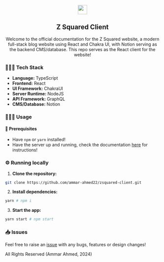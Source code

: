 <div align="center"> 
  <image src="./public/z_squared_favicon_io/android-chrome-512x512.png?raw=true" width="30" height="30">
  <h2>Z Squared Client</h2>
  <p>Welcome to the official documentation for the Z Squared website, a modern full-stack blog website using React and Chakra UI, with Notion serving as the backend CMS/database. This repo serves as the React client for the website!</p>
</div>

### 👨🏾‍💻 Tech Stack
- **Language:** TypeScript
- **Frontend:** React
- **UI Framework:** ChakraUI
- **Server Runtime:** NodeJS
- **API Framework:** GraphQL
- **CMS/Database:** Notion

### 🤸🏾‍♂️ Usage
#### 🚧 Prerequisites
- Have `npm` or `yarn` installed!
- Have the server up and running, check the documentation [here](https://github.com/ammar-ahmed22/zsquared-server) for instructions!

### ⚙️ Running locally
1. **Clone the repository:**
```sh
git clone https://github.com/ammar-ahmed22/zsquared-client.git
```

2. **Install dependencies:**
```sh
yarn # npm i
```

3. **Start the app:**
```sh
yarn start # npm start
```

### 📥 Issues
Feel free to raise an [issue](https://github.com/ammar-ahmed22/zsquared-client/issues) with any bugs, features or design changes!

All Rights Reserved (Ammar Ahmed, 2024)